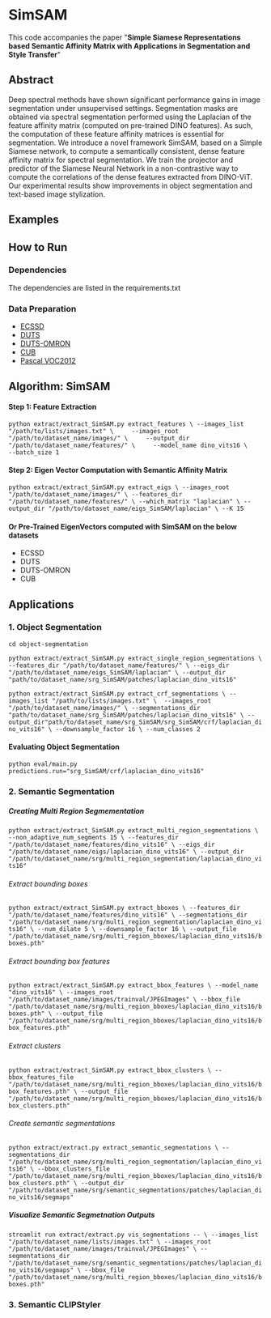 # SimSAM
This code accompanies the paper "**Simple Siamese Representations based Semantic Affinity Matrix with Applications in Segmentation and Style Transfer**"

## **Abstract**
Deep spectral methods have shown significant performance gains in image segmentation under unsupervised settings. Segmentation masks are obtained via spectral segmentation performed using the Laplacian of the feature affinity matrix (computed on pre-trained DINO features). As such, the computation of these feature affinity matrices is essential for segmentation. We introduce a novel framework SimSAM, based on a Simple Siamese network, to compute a semantically consistent, dense feature affinity matrix for spectral segmentation. We train the projector and predictor of the Siamese Neural Network in a non-contrastive way to compute the correlations of the dense features extracted from DINO-ViT. Our experimental results show improvements in object segmentation and text-based image stylization.
## **Examples**
## **How to Run**
### **Dependencies**
The dependencies are listed in the requirements.txt
### **Data Preparation**
- [ECSSD](https://www.cse.cuhk.edu.hk/leojia/projects/hsaliency/dataset.html)
- [DUTS](http://saliencydetection.net/duts/)
-  [DUTS-OMRON](http://saliencydetection.net/dut-omron/)
- [CUB](https://www.vision.caltech.edu/visipedia/CUB-200-2011.html)
- [Pascal VOC2012](http://host.robots.ox.ac.uk/pascal/VOC/voc2012//)

## **Algorithm: SimSAM**
#### **Step 1: Feature Extraction**
`python extract/extract_SimSAM.py extract_features \
    --images_list "/path/to/lists/images.txt" \    
    --images_root "/path/to/dataset_name/images/" \    
    --output_dir "/path/to/dataset_name/features/" \    
    --model_name dino_vits16 \    
    --batch_size 1`
#### **Step 2: Eigen Vector Computation with Semantic Affinity Matrix**
`python extract/extract_SimSAM.py extract_eigs \
--images_root "/path/to/dataset_name/images/" \
--features_dir "/path/to/dataset_name/features/" \
--which_matrix "laplacian" \
--output_dir "/path/to/dataset_name/eigs_SimSAM/laplacian" \
--K 15`
#### **Or Pre-Trained EigenVectors computed with SimSAM on the below datasets**
* ECSSD
* DUTS
* DUTS-OMRON
* CUB

## **Applications**

### **1. Object Segmentation**
`cd object-segmentation`

`python extract/extract_SimSAM.py extract_single_region_segmentations \
--features_dir "/path/to/dataset_name/features/" \
--eigs_dir "/path/to/dataset_name/eigs_SimSAM/laplacian" \
--output_dir "path/to/dataset_name/srg_SimSAM/patches/laplacian_dino_vits16"  `

`python extract/extract_SimSAM.py extract_crf_segmentations \
--images_list "/path/to/lists/images.txt" \ 
--images_root "/path/to/dataset_name/images/" \
--segmentations_dir "path/to/dataset_name/srg_SimSAM/patches/laplacian_dino_vits16" \
--output_dir"path/to/dataset_name/srg_SimSAM/srg_SimSAM/crf/laplacian_dino_vits16" \
--downsample_factor 16 \
--num_classes 2`

#### **Evaluating Object Segmentation**
`python eval/main.py predictions.run="srg_SimSAM/crf/laplacian_dino_vits16"`
### **2. Semantic Segmentation**
##### Creating Multi Region Segmementation
`python extract/extract_SimSAM.py extract_multi_region_segmentations \
    --non_adaptive_num_segments 15 \
    --features_dir "/path/to/dataset_name/features/dino_vits16" \
    --eigs_dir "/path/to/dataset_name/eigs/laplacian_dino_vits16" \
    --output_dir "/path/to/dataset_name/srg/multi_region_segmentation/laplacian_dino_vits16"`

###### Extract bounding boxes
`python extract/extract_SimSAM.py extract_bboxes \
    --features_dir "/path/to/dataset_name/features/dino_vits16" \
    --segmentations_dir "/path/to/dataset_name/srg/multi_region_segmentation/laplacian_dino_vits16" \
    --num_dilate 5 \
    --downsample_factor 16 \
    --output_file "/path/to/dataset_name/srg/multi_region_bboxes/laplacian_dino_vits16/bboxes.pth"`

###### Extract bounding box features
`python extract/extract_SimSAM.py extract_bbox_features \
    --model_name "dino_vits16" \
    --images_root "/path/to/dataset_name/images/trainval/JPEGImages" \
    --bbox_file "/path/to/dataset_name/srg/multi_region_bboxes/laplacian_dino_vits16/bboxes.pth" \
    --output_file "/path/to/dataset_name/srg/multi_region_bboxes/laplacian_dino_vits16/bbox_features.pth"`

###### Extract clusters
`python extract/extract_SimSAM.py extract_bbox_clusters \
    --bbox_features_file "/path/to/dataset_name/srg/multi_region_bboxes/laplacian_dino_vits16/bbox_features.pth" \
    --output_file "/path/to/dataset_name/srg/multi_region_bboxes/laplacian_dino_vits16/bbox_clusters.pth"` 

###### Create semantic segmentations
`python extract/extract.py extract_semantic_segmentations \
    --segmentations_dir "/path/to/dataset_name/srg/multi_region_segmentation/laplacian_dino_vits16" \
    --bbox_clusters_file "/path/to/dataset_name/srg/multi_region_bboxes/laplacian_dino_vits16/bbox_clusters.pth" \
    --output_dir "/path/to/dataset_name/srg/semantic_segmentations/patches/laplacian_dino_vits16/segmaps"`

##### Visualize Semantic Segmetnation Outputs
`streamlit run extract/extract.py vis_segmentations -- \
--images_list "/path/to/dataset_name/lists/images.txt" \
--images_root "/path/to/dataset_name/images/trainval/JPEGImages" \
--segmentations_dir "/path/to/dataset_name/srg/semantic_segmentations/patches/laplacian_dino_vits16/segmaps" \
--bbox_file "/path/to/dataset_name/srg/multi_region_bboxes/laplacian_dino_vits16/bboxes.pth"`
### **3. Semantic CLIPStyler**







